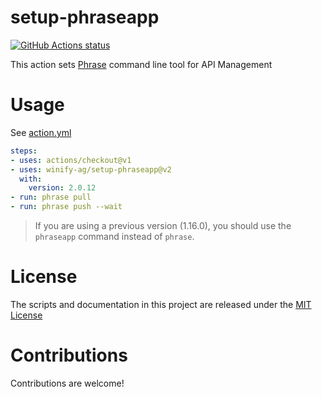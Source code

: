 # setup-phraseapp

<p>
    <a href="https://github.com/winify-ag/setup-phraseapp">
        <img alt="GitHub Actions status" src="https://github.com/winify-ag/setup-phraseapp/workflows/test-local/badge.svg">
    </a>
</p>

This action sets [Phrase](https://phrase.com/) command line tool for API Management

# Usage

See [action.yml](action.yml)

```yaml
steps:
- uses: actions/checkout@v1
- uses: winify-ag/setup-phraseapp@v2
  with:
    version: 2.0.12
- run: phrase pull
- run: phrase push --wait
```

> If you are using a previous version (1.16.0), you should use the `phraseapp` command instead of `phrase`.


# License

The scripts and documentation in this project are released under the [MIT License](LICENSE)

# Contributions

Contributions are welcome!
